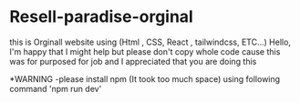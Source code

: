 # Resell-paradise-orginal
this is Orginall website using (Html , CSS, React , tailwindcss, ETC...)
Hello, I'm happy that I might help but please don't copy whole code cause this was for purposed for job and I appreciated that you are doing this

*WARNING
-please install npm (It took too much space) using following command 'npm run dev'

